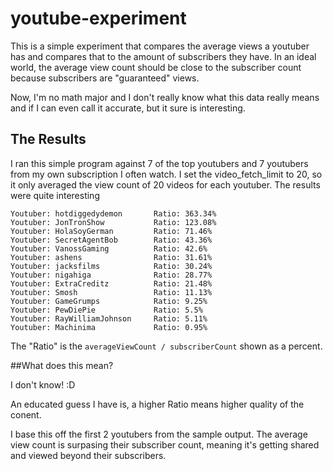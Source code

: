 
# youtube-experiment
This is a simple experiment that compares the average views a youtuber has and compares that 
to the amount of subscribers they have. In an ideal world, the average view count should be 
close to the subscriber count because subscribers are "guaranteed" views.

Now, I'm no math major and I don't really know what this data really means and if I can even 
call it accurate, but it sure is interesting.

## The Results

I ran this simple program against 7 of the top youtubers and 7 youtubers from my own 
subscription I often watch. I set the video_fetch_limit to 20, so it only averaged the 
view count of 20 videos for each youtuber. The results were quite interesting

```
Youtuber: hotdiggedydemon       Ratio: 363.34%
Youtuber: JonTronShow           Ratio: 123.08%
Youtuber: HolaSoyGerman         Ratio: 71.46%
Youtuber: SecretAgentBob        Ratio: 43.36%
Youtuber: VanossGaming          Ratio: 42.6%
Youtuber: ashens                Ratio: 31.61%
Youtuber: jacksfilms            Ratio: 30.24%
Youtuber: nigahiga              Ratio: 28.77%
Youtuber: ExtraCreditz          Ratio: 21.48%
Youtuber: Smosh                 Ratio: 11.13%
Youtuber: GameGrumps            Ratio: 9.25%
Youtuber: PewDiePie             Ratio: 5.5%
Youtuber: RayWilliamJohnson     Ratio: 5.11%
Youtuber: Machinima             Ratio: 0.95%
```

The "Ratio" is the `averageViewCount / subscriberCount` shown as a percent.

##What does this mean?

I don't know! :D

An educated guess I have is, a higher Ratio means higher quality of the conent. 

I base this off the first 2 youtubers from the sample output. The average view count is 
surpasing their subscriber count, meaning it's getting shared and viewed beyond their 
subscribers.
